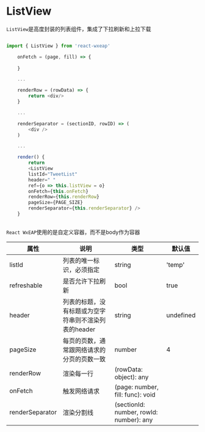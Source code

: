 # ListView
`ListView`是高度封装的列表组件，集成了下拉刷新和上拉下载


```js

import { ListView } from 'react-wxeap'

	onFetch = (page, fill) => {
		
	}

    ...

	renderRow = (rowData) => {
		return <div/>
	}

    ...

    renderSeparator = (sectionID, rowID) => (
		<div />
	)

    ...

    render() {
        return 
        <ListView
        listId="TweetList"
        header=" "
        ref={o => this.listView = o}
        onFetch={this.onFetch}
        renderRow={this.renderRow}
        pageSize={PAGE_SIZE}
        renderSeparator={this.renderSeparator} />
    }
     
```

`React WxEAP`使用的是自定义容器，而不是body作为容器


属性 | 说明 | 类型 | 默认值
----|-----|------|------
| listId    | 列表的唯一标识，必须指定     | string  | 'temp'  |
| refreshable    | 是否允许下拉刷新  | bool |  true  |
| header   | 列表的标题，没有标题或为空字符串则不渲染列表的header  | string | undefined  |
| pageSize | 每页的页数，通常跟网络请求的分页的页数一致  | number |  4 |
| renderRow | 渲染每一行  |  (rowData: object): any |   |
| onFetch | 触发网络请求 | (page: number, fill: func): void |  |
| renderSeparator | 渲染分割线 | (sectionId: number, rowId: number): any| |